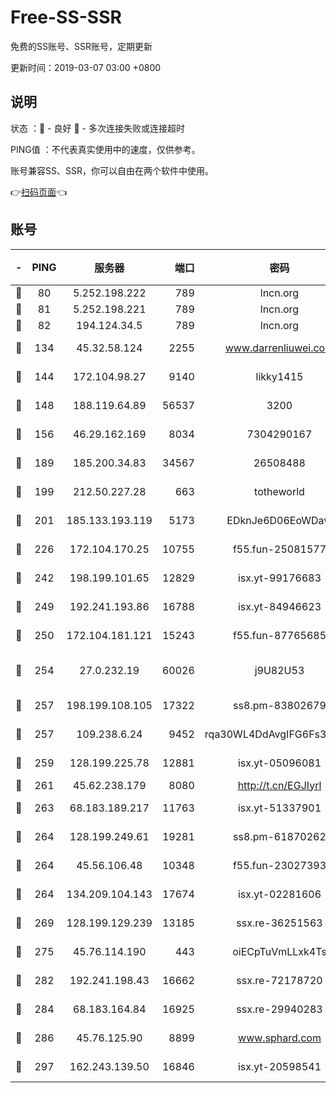 # Free-SS-SSR

免费的SS账号、SSR账号，定期更新

更新时间：2019-03-07 03:00 +0800

## 说明

状态     ：🙂 - 良好 🙁 - 多次连接失败或连接超时

PING值   ：不代表真实使用中的速度，仅供参考。

账号兼容SS、SSR，你可以自由在两个软件中使用。

👉[扫码页面](https://liesauer.github.io/Free-SS-SSR/)👈

## 账号

|-|PING|服务器|端口|密码|加密方式|区域|
|:----:|:----:|:-----:|-----:|:----:|:----:|:----:|
|🙂|80|5.252.198.222|789|lncn.org|rc4|JP|
|🙂|81|5.252.198.221|789|lncn.org|rc4|JP|
|🙂|82|194.124.34.5|789|lncn.org|rc4|JP|
|🙂|134|45.32.58.124|2255|www.darrenliuwei.com|aes-256-cfb|JP|
|🙂|144|172.104.98.27|9140|likky1415|aes-256-cfb|JP|
|🙂|148|188.119.64.89|56537|3200|aes-256-cfb|RU|
|🙂|156|46.29.162.169|8034|7304290167|aes-256-cfb|RU|
|🙂|189|185.200.34.83|34567|26508488|aes-256-cfb|US|
|🙂|199|212.50.227.28|663|totheworld|aes-256-cfb|US|
|🙂|201|185.133.193.119|5173|EDknJe6D06EoWDaw|aes-256-cfb|US|
|🙂|226|172.104.170.25|10755|f55.fun-25081577|aes-256-cfb|SG|
|🙂|242|198.199.101.65|12829|isx.yt-99176683|aes-256-cfb|US|
|🙂|249|192.241.193.86|16788|isx.yt-84946623|aes-256-cfb|US|
|🙂|250|172.104.181.121|15243|f55.fun-87765685|aes-256-cfb|SG|
|🙂|254|27.0.232.19|60026|j9U82U53|xchacha20-ietf-poly1305|HK|
|🙂|257|198.199.108.105|17322|ss8.pm-83802679|aes-256-cfb|US|
|🙂|257|109.238.6.24|9452|rqa30WL4DdAvgIFG6Fs3znzTa|aes-256-cfb|FR|
|🙂|259|128.199.225.78|12881|isx.yt-05096081|aes-256-cfb|SG|
|🙂|261|45.62.238.179|8080|http://t.cn/EGJIyrl|rc4-md5|CA|
|🙂|263|68.183.189.217|11763|isx.yt-51337901|aes-256-cfb|SG|
|🙂|264|128.199.249.61|19281|ss8.pm-61870262|aes-256-cfb|SG|
|🙂|264|45.56.106.48|10348|f55.fun-23027393|aes-256-cfb|US|
|🙂|264|134.209.104.143|17674|isx.yt-02281606|aes-256-cfb|SG|
|🙂|269|128.199.129.239|13185|ssx.re-36251563|aes-256-cfb|SG|
|🙂|275|45.76.114.190|443|oiECpTuVmLLxk4Ts|aes-256-cfb|AU|
|🙂|282|192.241.198.43|16662|ssx.re-72178720|aes-256-cfb|US|
|🙂|284|68.183.164.84|16925|ssx.re-29940283|aes-256-cfb|US|
|🙂|286|45.76.125.90|8899|www.sphard.com|aes-256-cfb|AU|
|🙂|297|162.243.139.50|16846|isx.yt-20598541|aes-256-cfb|US|
